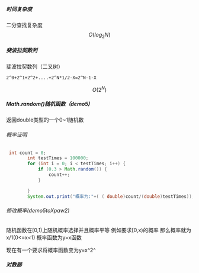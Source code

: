 ##### 时间复杂度

二分查找复杂度
$$
O(log_2N)
$$
##### 斐波拉契数列

斐波拉契数列（二叉树）

```
2^0+2^1+2^2+....+2^N*1/2-X=2^N-1-X
```

$$
O(2^N)
$$

##### Math.random()随机函数（demo5)

返回double类型的一个0~1随机数

###### 概率证明

```java
 int count = 0;
        int testTimes = 100000;
        for (int i = 0; i < testTimes; i++) {
            if (0.3 > Math.random()) {
                count++;
            }

        }
        System.out.print("概率为:"+( ( double)count/(double)testTimes));
```

###### 修改概率(demo5toXpaw2)

随机函数在[0,1)上随机概率选择并且概率平等  例如要求[0,x)的概率 那么概率就为x/1(0<=x<1) 概率函数为y=x函数

现在有一个要求将概率函数变为y=x^2^



##### 对数器

